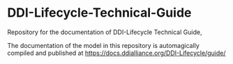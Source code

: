 # DDI-Lifecycle-Technical-Guide

Repository for the documentation of DDI-Lifecycle Technical Guide, 

The documentation of the model in this repository is automagically compiled and published at https://docs.ddialliance.org/DDI-Lifecycle/guide/
